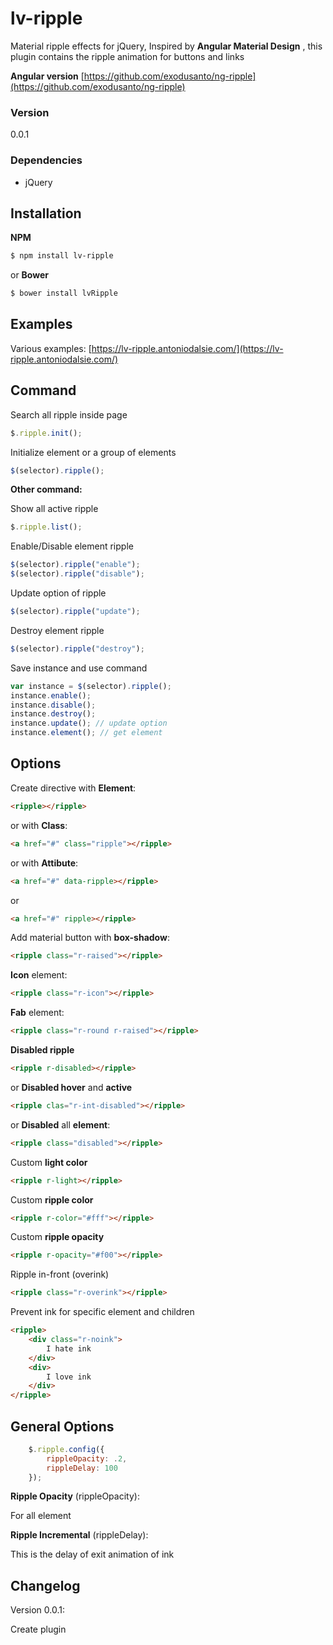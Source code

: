 # lv-ripple

Material ripple effects for jQuery,
Inspired by **Angular Material Design** , 
this plugin contains the ripple animation for buttons and links

**Angular version** [https://github.com/exodusanto/ng-ripple](https://github.com/exodusanto/ng-ripple)

### Version
0.0.1

### Dependencies
 - jQuery

## Installation
**NPM**
```sh
$ npm install lv-ripple
```
or **Bower**
```sh
$ bower install lvRipple
```

## Examples
Various examples: [https://lv-ripple.antoniodalsie.com/](https://lv-ripple.antoniodalsie.com/)

## Command
Search all ripple inside page
``` js
$.ripple.init();
``` 
Initialize element or a group of elements
``` js
$(selector).ripple();
``` 

**Other command:**

Show all active ripple
``` js
$.ripple.list();
``` 
Enable/Disable element ripple
``` js
$(selector).ripple("enable");
$(selector).ripple("disable");
``` 
Update option of ripple
``` js
$(selector).ripple("update");
``` 
Destroy element ripple
``` js
$(selector).ripple("destroy");
``` 

Save instance and use command
``` js
var instance = $(selector).ripple();
instance.enable();
instance.disable();
instance.destroy();
instance.update(); // update option
instance.element(); // get element
``` 
## Options
Create directive with **Element**:

``` html
<ripple></ripple>
```

or with **Class**:


``` html
<a href="#" class="ripple"></ripple>
```

or with **Attibute**:


``` html
<a href="#" data-ripple></ripple>
```
or

``` html
<a href="#" ripple></ripple>
```

Add material button with **box-shadow**:
``` html
<ripple class="r-raised"></ripple>
```
**Icon** element:
``` html
<ripple class="r-icon"></ripple>
```
**Fab** element:
``` html
<ripple class="r-round r-raised"></ripple>
```
**Disabled ripple**
``` html
<ripple r-disabled></ripple>
```

or **Disabled hover** and **active**
``` html
<ripple clas="r-int-disabled"></ripple>
```
or **Disabled** all **element**:
``` html
<ripple class="disabled"></ripple>
```
Custom **light color**
``` html
<ripple r-light></ripple>
```

Custom **ripple color**
``` html
<ripple r-color="#fff"></ripple>
```
Custom **ripple opacity**
``` html
<ripple r-opacity="#f00"></ripple>
```

Ripple in-front (overink)
``` html
<ripple class="r-overink"></ripple>
```

Prevent ink for specific element and children
``` html
<ripple>
	<div class="r-noink">
		I hate ink
	</div>
	<div>
		I love ink
	</div>
</ripple>
```

## General Options
``` js
    $.ripple.config({
		rippleOpacity: .2,
		rippleDelay: 100
	});
```

**Ripple Opacity** (rippleOpacity):

For all element

**Ripple Incremental** (rippleDelay):

This is the delay of exit animation of ink

## Changelog
Version 0.0.1:

Create plugin